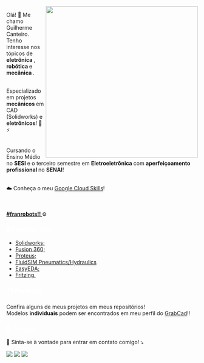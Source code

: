 <img src="https://github.com/GuilhermeCanteiro/GuilhermeCanteiro/assets/96209646/b4f54144-e8ed-4e0f-a0c0-0f03d8ed743d" min-width="400px" max-width="400px" width="400px" align="right">

<p align="left"> 
  Olá! 👋 Me chamo Guilherme Canteiro. Tenho interesse nos tópicos de <strong> eletrônica </strong>, <strong> robótica </strong> e <strong> mecânica </strong>. <br>
  <br>
  
  Especializado em projetos <strong> mecânicos </strong> em CAD (Solidworks) e <strong> eletrônicos</strong>! 🔧⚡<br>
  <br>
  
  Cursando o Ensino Médio no <strong> SESI </strong> e o terceiro semestre em <strong> Eletroeletrônica </strong> com <strong> aperfeiçoamento profissional </strong> no <strong>SENAI</strong>! <br>
  <br>

  ☁️ Conheça o meu <a href="https://www.cloudskillsboost.google/public_profiles/d87bd96b-111a-420f-ab3f-8cbc7d796e78"> Google Cloud Skills</a>! 
  
  <br>
  
  <strong> <a href="https://www.instagram.com/fran_robots/"> #franrobots!! </a> </strong> ⚙️
  <br>
  
</p>
<p align="left">
   <h3 style= "color: white;"> 💼 Ferramentas: </h3>
 <ul> 
   <li> <a href="https://www.solidworks.com/"> Solidworks; </a> </li>
   <li> <a href="https://www.autodesk.com/products/fusion-360/overview?term=1-YEAR&tab=subscription&plc=FSN"> Fusion 360; </a></li>
   <li> <a href="https://www.labcenter.com/"> Proteus; </a> </li>
   <li> <a href="https://www.art-systems.de/www/site/en/fluidsim/"> FluidSIM Pneumatics/Hydraulics </a></li>
   <li> <a href="https://easyeda.com/"> EasyEDA; </a> </li>
   <li> <a href="https://fritzing.org/"> Fritzing. </a> 
   </li>
 </ul>

</p>
 <h3 style= "color: white;"> 🗂️ Portifólio: </h3>
 Confira alguns de meus projetos em meus repositórios! <br>
 Modelos <strong>individuais</strong> podem ser encontrados em meu perfil do <a href="https://grabcad.com/guilherme.canteiro-1"> GrabCad</a>!! <br>
 
<p align="left">
 <h3 style= "color: white;"> 📢 Contato: </h3>
 💌 Sinta-se à vontade para entrar em contato comigo! ⤵️ </p>

<p align="left">
 
  <a href="mailto:guilhermebcanteiro@gmail.com" alt="Gmail">
  <img src="https://img.shields.io/badge/-Gmail-FF0000?style=flat-square&labelColor=FF0000&logo=gmail&logoColor=white&link=LINK-DO-SEU-GMAIL" /></a>

  <a href="https://www.linkedin.com/in/guilhermebcanteiro/" alt="LinkedIn">
  <img src="https://img.shields.io/badge/-Linkedin-0e76a8?style=flat-square&logo=Linkedin&logoColor=white&link=LINK-DO-SEU-LINKEDIN" /></a>

  <a href="https://www.instagram.com/guilhermebcanteiro/" alt="Instagram">
  <img src="https://img.shields.io/badge/-Instagram-DF0174?style=flat-square&labelColor=DF0174&logo=instagram&logoColor=white&link=LINK-DO-SEU-INSTAGRAM"/></a>
  
</p>
